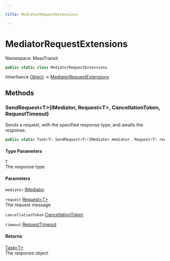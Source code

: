 ```yaml
---

title: MediatorRequestExtensions

---
```


# MediatorRequestExtensions

Namespace: MassTransit

```csharp
public static class MediatorRequestExtensions
```

Inheritance [Object](https://learn.microsoft.com/en-us/dotnet/api/system.object) → [MediatorRequestExtensions](../masstransit/mediatorrequestextensions)

## Methods

### **SendRequest\<T\>(IMediator, Request\<T\>, CancellationToken, RequestTimeout)**

Sends a request, with the specified response type, and awaits the response.

```csharp
public static Task<T> SendRequest<T>(IMediator mediator, Request<T> request, CancellationToken cancellationToken, RequestTimeout timeout)
```

#### Type Parameters

`T`<br/>
The response type

#### Parameters

`mediator` [IMediator](../masstransit-mediator/imediator)<br/>

`request` [Request\<T\>](../masstransit-mediator/request-1)<br/>
The request message

`cancellationToken` [CancellationToken](https://learn.microsoft.com/en-us/dotnet/api/system.threading.cancellationtoken)<br/>

`timeout` [RequestTimeout](../masstransit/requesttimeout)<br/>

#### Returns

[Task\<T\>](https://learn.microsoft.com/en-us/dotnet/api/system.threading.tasks.task-1)<br/>
The response object
